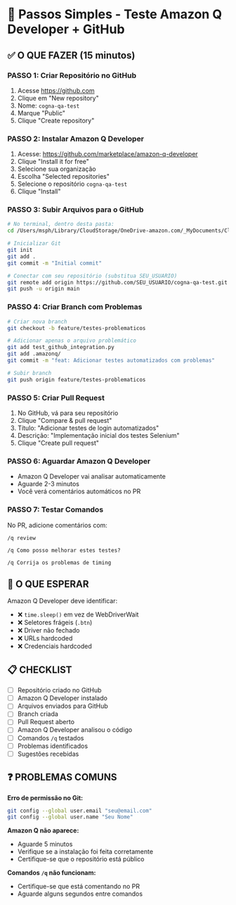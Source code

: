 # 🚀 Passos Simples - Teste Amazon Q Developer + GitHub

## ✅ O QUE FAZER (15 minutos)

### PASSO 1: Criar Repositório no GitHub
1. Acesse https://github.com
2. Clique em "New repository"
3. Nome: `cogna-qa-test`
4. Marque "Public"
5. Clique "Create repository"

### PASSO 2: Instalar Amazon Q Developer
1. Acesse: https://github.com/marketplace/amazon-q-developer
2. Clique "Install it for free"
3. Selecione sua organização
4. Escolha "Selected repositories"
5. Selecione o repositório `cogna-qa-test`
6. Clique "Install"

### PASSO 3: Subir Arquivos para o GitHub
```bash
# No terminal, dentro desta pasta:
cd /Users/msph/Library/CloudStorage/OneDrive-amazon.com/_MyDocuments/Clientes/Cogna/Projetos/Qualidade/Cogna_Quality_Test

# Inicializar Git
git init
git add .
git commit -m "Initial commit"

# Conectar com seu repositório (substitua SEU_USUARIO)
git remote add origin https://github.com/SEU_USUARIO/cogna-qa-test.git
git push -u origin main
```

### PASSO 4: Criar Branch com Problemas
```bash
# Criar nova branch
git checkout -b feature/testes-problematicos

# Adicionar apenas o arquivo problemático
git add test_github_integration.py
git add .amazonq/
git commit -m "feat: Adicionar testes automatizados com problemas"

# Subir branch
git push origin feature/testes-problematicos
```

### PASSO 5: Criar Pull Request
1. No GitHub, vá para seu repositório
2. Clique "Compare & pull request"
3. Título: "Adicionar testes de login automatizados"
4. Descrição: "Implementação inicial dos testes Selenium"
5. Clique "Create pull request"

### PASSO 6: Aguardar Amazon Q Developer
- Amazon Q Developer vai analisar automaticamente
- Aguarde 2-3 minutos
- Você verá comentários automáticos no PR

### PASSO 7: Testar Comandos
No PR, adicione comentários com:
```
/q review
```
```
/q Como posso melhorar estes testes?
```
```
/q Corrija os problemas de timing
```

## 🎯 O QUE ESPERAR

Amazon Q Developer deve identificar:
- ❌ `time.sleep()` em vez de WebDriverWait
- ❌ Seletores frágeis (`.btn`)
- ❌ Driver não fechado
- ❌ URLs hardcoded
- ❌ Credenciais hardcoded

## 📋 CHECKLIST

- [ ] Repositório criado no GitHub
- [ ] Amazon Q Developer instalado
- [ ] Arquivos enviados para GitHub
- [ ] Branch criada
- [ ] Pull Request aberto
- [ ] Amazon Q Developer analisou o código
- [ ] Comandos `/q` testados
- [ ] Problemas identificados
- [ ] Sugestões recebidas

## ❓ PROBLEMAS COMUNS

**Erro de permissão no Git:**
```bash
git config --global user.email "seu@email.com"
git config --global user.name "Seu Nome"
```

**Amazon Q não aparece:**
- Aguarde 5 minutos
- Verifique se a instalação foi feita corretamente
- Certifique-se que o repositório está público

**Comandos `/q` não funcionam:**
- Certifique-se que está comentando no PR
- Aguarde alguns segundos entre comandos
